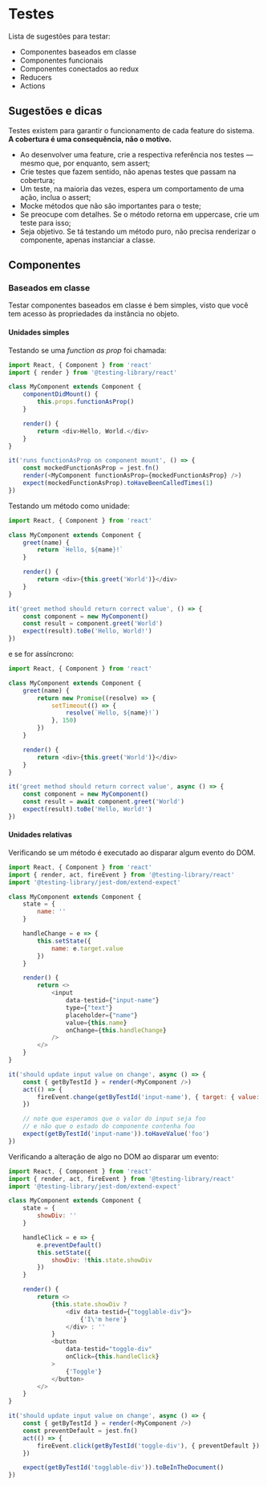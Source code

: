 # Testes

Lista de sugestões para testar:

- Componentes baseados em classe
- Componentes funcionais
- Componentes conectados ao redux
- Reducers
- Actions

## Sugestões e dicas

Testes existem para garantir o funcionamento de cada feature do sistema. **A cobertura é uma consequência, não o motivo.**

- Ao desenvolver uma feature, crie a respectiva referência nos testes — mesmo que, por enquanto, sem assert;
- Crie testes que fazem sentido, não apenas testes que passam na cobertura;
- Um teste, na maioria das vezes, espera um comportamento de uma ação, inclua o assert;
- Mocke métodos que não são importantes para o teste;
- Se preocupe com detalhes. Se o método retorna em uppercase, crie um teste para isso;
- Seja objetivo. Se tá testando um método puro, não precisa renderizar o componente, apenas instanciar a classe.

## Componentes

### Baseados em classe

Testar componentes baseados em classe é bem simples, visto que você tem acesso às propriedades da instância no objeto.

#### Unidades simples
Testando se uma _function as prop_ foi chamada:

```javascript
import React, { Component } from 'react'
import { render } from '@testing-library/react'

class MyComponent extends Component {
    componentDidMount() {
        this.props.functionAsProp()
    }

    render() {
        return <div>Hello, World.</div>
    }
}

it('runs functionAsProp on component mount', () => {
    const mockedFunctionAsProp = jest.fn()
    render(<MyComponent functionAsProp={mockedFunctionAsProp} />)
    expect(mockedFunctionAsProp).toHaveBeenCalledTimes(1)
})
```

Testando um método como unidade:

```javascript
import React, { Component } from 'react'

class MyComponent extends Component {
    greet(name) {
        return `Hello, ${name}!`
    }

    render() {
        return <div>{this.greet('World')}</div>
    }
}

it('greet method should return correct value', () => {
    const component = new MyComponent()
    const result = component.greet('World')
    expect(result).toBe('Hello, World!')
})
```

e se for assíncrono:

```javascript
import React, { Component } from 'react'

class MyComponent extends Component {
    greet(name) {
        return new Promise((resolve) => {
            setTimeout(() => {
                resolve(`Hello, ${name}!`)
            }, 150)
        })
    }

    render() {
        return <div>{this.greet('World')}</div>
    }
}

it('greet method should return correct value', async () => {
    const component = new MyComponent()
    const result = await component.greet('World')
    expect(result).toBe('Hello, World!')
})
```

#### Unidades relativas

Verificando se um método é executado ao disparar algum evento do DOM.

```javascript
import React, { Component } from 'react'
import { render, act, fireEvent } from '@testing-library/react'
import '@testing-library/jest-dom/extend-expect'

class MyComponent extends Component {
    state = {
        name: ''
    }

    handleChange = e => {
        this.setState({
            name: e.target.value
        })
    }

    render() {
        return <>
            <input
                data-testid={"input-name"}
                type={"text"}
                placeholder={"name"}
                value={this.name}
                onChange={this.handleChange}
            />
        </>
    }
}

it('should update input value on change', async () => {
    const { getByTestId } = render(<MyComponent />)
    act(() => {
        fireEvent.change(getByTestId('input-name'), { target: { value: 'foo' }})
    })

    // note que esperamos que o valor do input seja foo
    // e não que o estado do componente contenha foo
    expect(getByTestId('input-name')).toHaveValue('foo')
})
```

Verificando a alteração de algo no DOM ao disparar um evento:

```javascript
import React, { Component } from 'react'
import { render, act, fireEvent } from '@testing-library/react'
import '@testing-library/jest-dom/extend-expect'

class MyComponent extends Component {
    state = {
        showDiv: ''
    }

    handleClick = e => {
        e.preventDefault()
        this.setState({
            showDiv: !this.state.showDiv
        })
    }

    render() {
        return <>
            {this.state.showDiv ?
                <div data-testid={"togglable-div"}>
                    {'I\'m here'}
                </div> : ''
            }
            <button
                data-testid="toggle-div"
                onClick={this.handleClick}
            >
                {'Toggle'}
            </button>
        </>
    }
}

it('should update input value on change', async () => {
    const { getByTestId } = render(<MyComponent />)
    const preventDefault = jest.fn()
    act(() => {
        fireEvent.click(getByTestId('toggle-div'), { preventDefault })
    })

    expect(getByTestId('togglable-div')).toBeInTheDocument()
})
```
